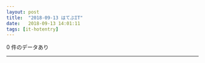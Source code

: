 ```yaml
---
layout: post
title:  "2018-09-13 はてぶIT"
date:   2018-09-13 14:01:11
tags: [it-hotentry]
---
```

0 件のデータあり

<hr>
